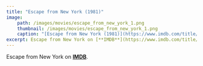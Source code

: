 ```yaml
---
title: "Escape from New York (1981)"
image:
    path: /images/movies/escape_from_new_york_1.png
    thumbnail: /images/movies/escape_from_new_york_1.png
    caption: "[Escape from New York (1981)](https://www.imdb.com/title/tt0082340/)"
excerpt: Escape from New York on [**IMDB**](https://www.imdb.com/title/tt0082340/).
---
```


Escape from New York on [**IMDB**](https://www.imdb.com/title/tt0082340/).

